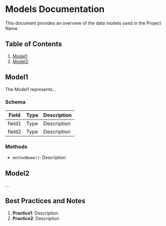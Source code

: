 # Models Documentation

This document provides an overview of the data models used in the Project Name.

## Table of Contents
1. [Model1](#model1)
2. [Model2](#model2)

## Model1

The Model1 represents...

### Schema

| Field | Type | Description |
|-------|------|-------------|
| field1 | Type | Description |
| field2 | Type | Description |

### Methods

- `methodName()`: Description

## Model2
...

## Best Practices and Notes

1. **Practice1**: Description
2. **Practice2**: Description